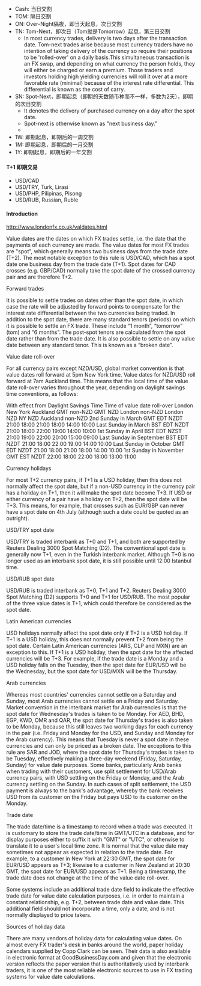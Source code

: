 - Cash: 当日交割
- TOM: 隔日交割
- ON: Over-Night隔夜，即当天起息，次日交割
- TN: Tom-Next，即次日（Tom就是Tomorrow）起息，第三日交割
  - In most currency trades, delivery is two days after the transaction date. Tom-next trades arise because most currency traders have no intention of taking delivery of the currency so require their positions to be 'rolled-over' on a daily basis.This simultaneous transaction is an FX swap, and depending on what currency the person holds, they will either be charged or earn a premium. Those traders and investors holding high yielding currencies will roll it over at a more favorable rate (minimal) because of the interest rate differential. This differential is known as the cost of carry. 
- SN: Spot-Next，即期起息（即期的天数随币种而不一样，多数为2天），即期的次日交割
  - It denotes the delivery of purchased currency on a day after the spot date.
  - Spot-next is otherwise known as "next business day."
  - 
- 1W: 即期起息，即期后的一周交割
- 1M: 即期起息，即期后的一月交割
- 1Y: 即期起息，即期后的一年交割

#### T+1 即期交易

- USD/CAD
- USD/TRY, Turk, Lirasi
- USD/PHP, Pilipinas, Pisong
- USD/RUB, Russian, Ruble


#### Introduction 
<http://www.londonfx.co.uk/valdates.html>


Value dates are the dates on which FX trades settle, i.e. the date that the payments of each currency are made. The value dates for most FX trades are "spot", which generally means two business days from the trade date (T+2). The most notable exception to this rule is USD/CAD, which has a spot date one business day from the trade date (T+1). Spot dates for CAD crosses (e.g. GBP/CAD) normally take the spot date of the crossed currency pair and are therefore T+2. 

Forward trades 

It is possible to settle trades on dates other than the spot date, in which case the rate will be adjusted by forward points to compensate for the interest rate differential between the two currencies being traded. In addition to the spot date, there are many standard tenors (periods) on which it is possible to settle an FX trade. These include “1 month”, “tomorrow” (tom) and “6 months”. The post-spot tenors are calculated from the spot date rather than from the trade date. It is also possible to settle on any value date between any standard tenor. This is known as a “broken date”. 

Value date roll-over 

For all currency pairs except NZD/USD, global market convention is that value dates roll forward at 5pm New York time. Value dates for NZD/USD roll forward at 7am Auckland time. This means that the local time of the value date roll-over varies throughout the year, depending on daylight savings time conventions, as follows: 

With effect from	Daylight Savings Time	Time of value date roll-over
London	New York	Auckland	GMT
non-NZD	GMT NZD	London non-NZD	London NZD	NY
NZD	Auckland non-NZD
2nd Sunday in March	GMT	EDT	NZDT	21:00	18:00	21:00	18:00	14:00	10:00
Last Sunday in March	BST	EDT	NZDT	21:00	18:00	22:00	19:00	14:00	10:00
1st Sunday in April	BST	EDT	NZST	21:00	19:00	22:00	20:00	15:00	09:00
Last Sunday in September	BST	EDT	NZDT	21:00	18:00	22:00	19:00	14:00	10:00
Last Sunday in October	GMT	EDT	NZDT	21:00	18:00	21:00	18:00	14:00	10:00
1st Sunday in November	GMT	EST	NZDT	22:00	18:00	22:00	18:00	13:00	11:00


Currency holidays 

For most T+2 currency pairs, if T+1 is a USD holiday, then this does not normally affect the spot date, but if a non-USD currency in the currency pair has a holiday on T+1, then it will make the spot date become T+3. If USD or either currency of a pair have a holiday on T+2, then the spot date will be T+3. This means, for example, that crosses such as EUR/GBP can never have a spot date on 4th July (although such a date could be quoted as an outright). 

USD/TRY spot date 

USD/TRY is traded interbank as T+0 and T+1, and both are supported by Reuters Dealing 3000 Spot Matching (D2). The conventional spot date is generally now T+1, even in the Turkish interbank market. Although T+0 is no longer used as an interbank spot date, it is still possible until 12:00 Istanbul time. 

USD/RUB spot date 

USD/RUB is traded interbank as T+0, T+1 and T+2. Reuters Dealing 3000 Spot Matching (D2) supports T+0 and T+1 for USD/RUB. The most popular of the three value dates is T+1, which could therefore be considered as the spot date. 

Latin American currencies 

USD holidays normally affect the spot date only if T+2 is a USD holiday. If T+1 is a USD holiday, this does not normally prevent T+2 from being the spot date. Certain Latin American currencies (ARS, CLP and MXN) are an exception to this. If T+1 is a USD holiday, then the spot date for the affected currencies will be T+3. For example, if the trade date is a Monday and a USD holiday falls on the Tuesday, then the spot date for EUR/USD will be the Wednesday, but the spot date for USD/MXN will be the Thursday. 

Arab currencies 

Whereas most countries' currencies cannot settle on a Saturday and Sunday, most Arab currencies cannot settle on a Friday and Saturday. Market convention in the interbank market for Arab currencies is that the spot date for Wednesday's trades is taken to be Monday. For AED, BHD, EGP, KWD, OMR and QAR, the spot date for Thursday's trades is also taken to be Monday, because this still leaves two working days for each currency in the pair (i.e. Friday and Monday for the USD, and Sunday and Monday for the Arab currency). This means that Tuesday is never a spot date in these currencies and can only be priced as a broken date. The exceptions to this rule are SAR and JOD, where the spot date for Thursday's trades is taken to be Tuesday, effectively making a three-day weekend (Friday, Saturday, Sunday) for value date purposes. Some banks, particularly Arab banks when trading with their customers, use split settlement for USD/Arab currency pairs, with USD settling on the Friday or Monday, and the Arab currency settling on the Sunday. In such cases of split settlement, the USD payment is always to the bank's advantage, whereby the bank receives USD from its customer on the Friday but pays USD to its customer on the Monday. 

Trade date 

The trade date/time is a timestamp to record when a trade was executed. It is customary to store the trade date/time in GMT/UTC in a database, and for display purposes either to suffix it with "GMT" or "UTC", or otherwise to translate it to a user's local time zone. It is normal that the value date may sometimes not appear as expected in relation to the trade date. For example, to a customer in New York at 22:30 GMT, the spot date for EUR/USD appears as T+3; likewise to a customer in New Zealand at 20:30 GMT, the spot date for EUR/USD appears as T+1. Being a timestamp, the trade date does not change at the time of the value date roll-over.

Some systems include an additional trade date field to indicate the effective trade date for value date calculation purposes, i.e. in order to maintain a constant relationship, e.g. T+2, between trade date and value date. This additional field should not incorporate a time, only a date, and is not normally displayed to price takers. 

Sources of holiday data 

There are many vendors of holiday data for calculating value dates. On almost every FX trader's desk in banks around the world, paper holiday calendars supplied by Copp Clark can be seen. Their data is also available in electronic format at GoodBusinessDay.com and given that the electronic version reflects the paper version that is authoritatively used by interbank traders, it is one of the most reliable electronic sources to use in FX trading systems for value date calculations. 

